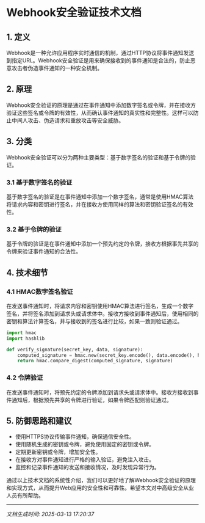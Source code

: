 # Webhook安全验证技术文档

## 1. 定义

Webhook是一种允许应用程序实时通信的机制，通过HTTP协议将事件通知发送到指定URL。Webhook安全验证是用来确保接收到的事件通知是合法的，防止恶意攻击者伪造事件通知的一种安全机制。

## 2. 原理

Webhook安全验证的原理是通过在事件通知中添加数字签名或令牌，并在接收方验证这些签名或令牌的有效性，从而确认事件通知的真实性和完整性。这样可以防止中间人攻击、伪造请求和重放攻击等安全威胁。

## 3. 分类

Webhook安全验证可以分为两种主要类型：基于数字签名的验证和基于令牌的验证。

### 3.1 基于数字签名的验证

基于数字签名的验证是在事件通知中添加一个数字签名，通常是使用HMAC算法将请求内容和密钥进行签名，并在接收方使用同样的算法和密钥验证签名的有效性。

### 3.2 基于令牌的验证

基于令牌的验证是在事件通知中添加一个预先约定的令牌，接收方根据事先共享的令牌来验证事件通知的合法性。

## 4. 技术细节

### 4.1 HMAC数字签名验证

在发送事件通知时，将请求内容和密钥使用HMAC算法进行签名，生成一个数字签名，并将签名添加到请求头或请求体中。接收方接收到事件通知后，使用相同的密钥和算法计算签名，并与接收到的签名进行比较，如果一致则验证通过。

```python
import hmac
import hashlib

def verify_signature(secret_key, data, signature):
    computed_signature = hmac.new(secret_key.encode(), data.encode(), hashlib.sha256).hexdigest()
    return hmac.compare_digest(computed_signature, signature)
```

### 4.2 令牌验证

在发送事件通知时，将预先约定的令牌添加到请求头或请求体中。接收方接收到事件通知后，根据预先共享的令牌进行验证，如果令牌匹配则验证通过。

## 5. 防御思路和建议

- 使用HTTPS协议传输事件通知，确保通信安全性。
- 使用随机生成的密钥或令牌，避免使用固定的密钥或令牌。
- 定期更新密钥或令牌，增加安全性。
- 在接收方对事件通知进行严格的输入验证，避免注入攻击。
- 监控和记录事件通知的发送和接收情况，及时发现异常行为。

通过以上技术文档的系统性介绍，我们可以更好地了解Webhook安全验证的原理和实现方式，从而提升Web应用的安全性和可靠性。希望本文对中高级安全从业人员有所帮助。

---

*文档生成时间: 2025-03-13 17:20:37*
